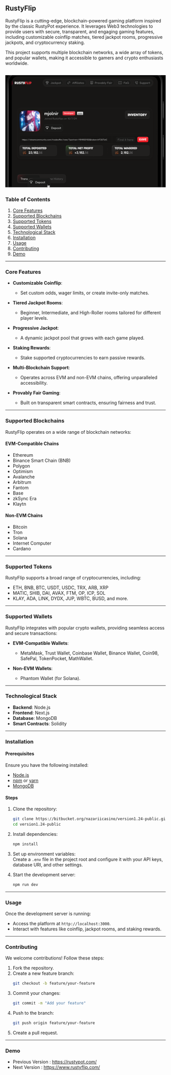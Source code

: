 ## **RustyFlip**  
RustyFlip is a cutting-edge, blockchain-powered gaming platform inspired by the classic RustyPot experience. It leverages Web3 technologies to provide users with secure, transparent, and engaging gaming features, including customizable coinflip matches, tiered jackpot rooms, progressive jackpots, and cryptocurrency staking.  

This project supports multiple blockchain networks, a wide array of tokens, and popular wallets, making it accessible to gamers and crypto enthusiasts worldwide.
  
![alt text](public/assets/images/profile.png)
---

### **Table of Contents**  
1. [Core Features](#corefeatures)  
2. [Supported Blockchains](#supported-blockchains)  
3. [Supported Tokens](#supported-tokens)  
4. [Supported Wallets](#supported-wallets)  
5. [Technological Stack](#technological-stack)  
6. [Installation](#installation)  
7. [Usage](#usage)  
8. [Contributing](#contributing)  
9. [Demo](#demo)   

---

### **Core Features**  
- **Customizable Coinflip**:  
  - Set custom odds, wager limits, or create invite-only matches.  

- **Tiered Jackpot Rooms**:  
  - Beginner, Intermediate, and High-Roller rooms tailored for different player levels.  

- **Progressive Jackpot**:  
  - A dynamic jackpot pool that grows with each game played.  

- **Staking Rewards**:  
  - Stake supported cryptocurrencies to earn passive rewards.  

- **Multi-Blockchain Support**:  
  - Operates across EVM and non-EVM chains, offering unparalleled accessibility.  

- **Provably Fair Gaming**:  
  - Built on transparent smart contracts, ensuring fairness and trust.  

---

### **Supported Blockchains**  
RustyFlip operates on a wide range of blockchain networks:  

#### **EVM-Compatible Chains**  
- Ethereum  
- Binance Smart Chain (BNB)  
- Polygon  
- Optimism  
- Avalanche  
- Arbitrum  
- Fantom  
- Base  
- zkSync Era  
- Klaytn  

#### **Non-EVM Chains**  
- Bitcoin  
- Tron  
- Solana  
- Internet Computer  
- Cardano  

---

### **Supported Tokens**  
RustyFlip supports a broad range of cryptocurrencies, including:  
- ETH, BNB, BTC, USDT, USDC, TRX, ARB, XRP  
- MATIC, SHIB, DAI, AVAX, FTM, OP, ICP, SOL  
- KLAY, ADA, LINK, DYDX, JUP, WBTC, BUSD, and more.  

---

### **Supported Wallets**  
RustyFlip integrates with popular crypto wallets, providing seamless access and secure transactions:  
- **EVM-Compatible Wallets**:  
  - MetaMask, Trust Wallet, Coinbase Wallet, Binance Wallet, Coin98, SafePal, TokenPocket, MathWallet.  

- **Non-EVM Wallets**:  
  - Phantom Wallet (for Solana).  

---

### **Technological Stack**  
- **Backend**: Node.js  
- **Frontend**: Next.js  
- **Database**: MongoDB  
- **Smart Contracts**: Solidity  

---

### **Installation**  

#### **Prerequisites**  
Ensure you have the following installed:  
- [Node.js](https://nodejs.org/)  
- [npm](https://www.npmjs.com/) or [yarn](https://yarnpkg.com/)  
- [MongoDB](https://www.mongodb.com/)  

#### **Steps**  
1. Clone the repository:  
   ```bash  
   git clone https://bitbucket.org/nazariicasino/version1.24-public.git  
   cd version1.24-public
   ```  

2. Install dependencies:  
   ```bash  
   npm install  
   ```  

3. Set up environment variables:  
   Create a `.env` file in the project root and configure it with your API keys, database URI, and other settings.  

4. Start the development server:  
   ```bash  
   npm run dev  
   ```  

---

### **Usage**  
Once the development server is running:  
- Access the platform at `http://localhost:3000`.  
- Interact with features like coinflip, jackpot rooms, and staking rewards.  

---

### **Contributing**  
We welcome contributions! Follow these steps:  
1. Fork the repository.  
2. Create a new feature branch:  
   ```bash  
   git checkout -b feature/your-feature  
   ```  
3. Commit your changes:  
   ```bash  
   git commit -m "Add your feature"  
   ```  
4. Push to the branch:  
   ```bash  
   git push origin feature/your-feature  
   ```  
5. Create a pull request.  

---

### **Demo**

- Previous Version : https://rustypot.com/
- Next Version : https://www.rustyflip.com/